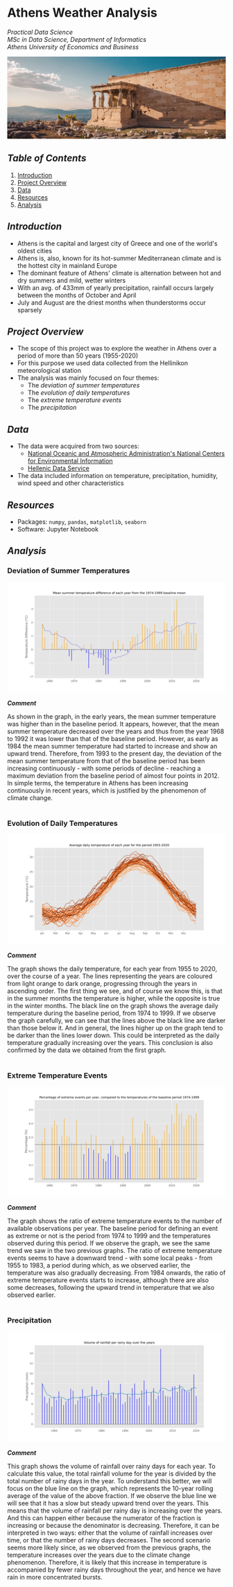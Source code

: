# Athens Weather Analysis

*Practical Data Science*  
*MSc in Data Science, Department of Informatics*  
*Athens University of Economics and Business*

![athens](./images/athens_image.jpg)

## *Table of Contents*
1. [Introduction](#introduction)
2. [Project Overview](#project-overview)
3. [Data](#data)
4. [Resources](#resources)
5. [Analysis](#analysis)

## *Introduction*

- Athens is the capital and largest city of Greece and one of the world's oldest cities
- Athens is, also, known for its hot-summer Mediterranean climate and is the hottest city in mainland Europe
- The dominant feature of Athens' climate is alternation between hot and dry summers and mild, wetter winters
- With an avg. of 433mm of yearly precipitation, rainfall occurs largely between the months of October and April
- July and August are the driest months when thunderstorms occur sparsely

## *Project Overview*

- The scope of this project was to explore the weather in Athens over a period of more than 50 years (1955-2020)
- For this purpose we used data collected from the Hellinikon meteorological station
- The analysis was mainly focused on four themes:
  - The *deviation of summer temperatures*
  - The *evolution of daily temperatures*
  - The *extreme temperature events*
  - The *precipitation*

## *Data*

- The data were acquired from two sources:
  - [National Oceanic and Atmospheric Administration's National Centers for Environmental Information](https://www.ncdc.noaa.gov/cdo-web/search)
  - [Hellenic Data Service](https://data.hellenicdataservice.gr/dataset/66e1c19a-7b0e-456f-b465-b301a1130e3f)
- The data included information on temperature, precipitation, humidity, wind speed and other characteristics

## *Resources*

- Packages: `numpy`, `pandas`, `matplotlib`, `seaborn`
- Software: Jupyter Notebook

## *Analysis*

### Deviation of Summer Temperatures

![Deviation of Summer Temperatures](./images/summer_temperatures.svg)

***Comment***

As shown in the graph, in the early years, the mean summer temperature was higher than in the baseline period. It appears, however, that the mean summer temperature decreased over the years and thus from the year 1968 to 1992 it was lower than that of the baseline period. However, as early as 1984 the mean summer temperature had started to increase and show an upward trend. Therefore, from 1993 to the present day, the deviation of the mean summer temperature from that of the baseline period has been increasing continuously - with some periods of decline - reaching a maximum deviation from the baseline period of almost four points in 2012. In simple terms, the temperature in Athens has been increasing continuously in recent years, which is justified by the phenomenon of climate change.
<br> <br>

### Evolution of Daily Temperatures

![Evolution of Daily Temperatures](./images/daily_temperatures.svg)

***Comment***

The graph shows the daily temperature, for each year from 1955 to 2020, over the course of a year. The lines representing the years are coloured from light orange to dark orange, progressing through the years in ascending order. The first thing we see, and of course we know this, is that in the summer months the temperature is higher, while the opposite is true in the winter months. The black line on the graph shows the average daily temperature during the baseline period, from 1974 to 1999. If we observe the graph carefully, we can see that the lines above the black line are darker than those below it. And in general, the lines higher up on the graph tend to be darker than the lines lower down. This could be interpreted as the daily temperature gradually increasing over the years. This conclusion is also confirmed by the data we obtained from the first graph.
<br> <br>

### Extreme Temperature Events

![Extreme Temperature Events](./images/extreme_events.svg)

***Comment***

The graph shows the ratio of extreme temperature events to the number of available observations per year. The baseline period for defining an event as extreme or not is the period from 1974 to 1999 and the temperatures observed during this period. If we observe the graph, we see the same trend we saw in the two previous graphs. The ratio of extreme temperature events seems to have a downward trend - with some local peaks - from 1955 to 1983, a period during which, as we observed earlier, the temperature was also gradually decreasing. From 1984 onwards, the ratio of extreme temperature events starts to increase, although there are also some decreases, following the upward trend in temperature that we also observed earlier.
<br> <br>

### Precipitation

![Precipitation](./images/precipitation.svg)

***Comment***

This graph shows the volume of rainfall over rainy days for each year. To calculate this value, the total rainfall volume for the year is divided by the total number of rainy days in the year. To understand this better, we will focus on the blue line on the graph, which represents the 10-year rolling average of the value of the above fraction. If we observe the blue line we will see that it has a slow but steady upward trend over the years. This means that the volume of rainfall per rainy day is increasing over the years. And this can happen either because the numerator of the fraction is increasing or because the denominator is decreasing. Therefore, it can be interpreted in two ways: either that the volume of rainfall increases over time, or that the number of rainy days decreases. The second scenario seems more likely since, as we observed from the previous graphs, the temperature increases over the years due to the climate change phenomenon. Therefore, it is likely that this increase in temperature is accompanied by fewer rainy days throughout the year, and hence we have rain in more concentrated bursts.
